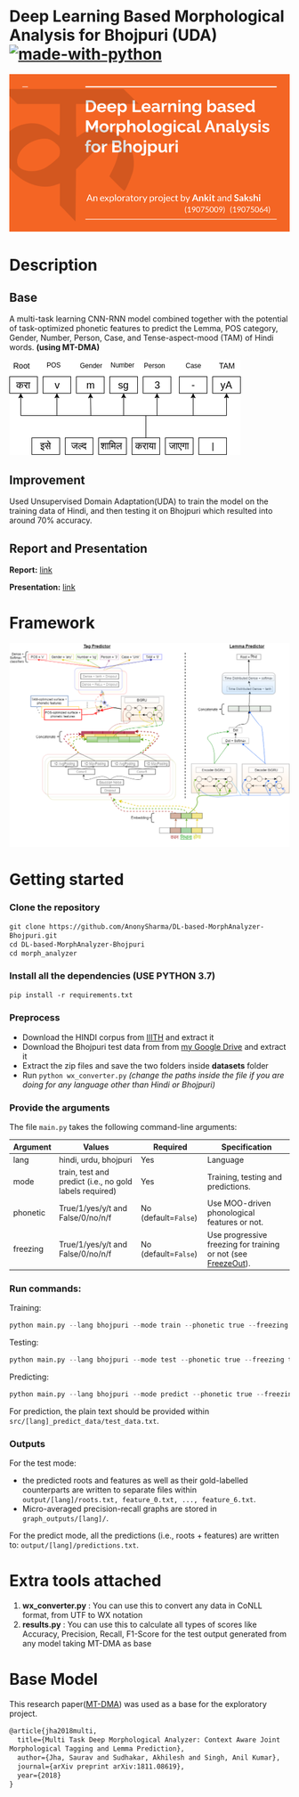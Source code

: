 
# Deep Learning Based Morphological Analysis for Bhojpuri (UDA) [![made-with-python](https://img.shields.io/badge/Made%20with-Python-1f425f.svg)](https://www.python.org/)

![image](https://github.com/AnonySharma/DL-based-MorphAnalyzer-Bhojpuri/blob/master/front.png)

# Description
## Base
A multi-task learning CNN-RNN model combined together with the potential of task-optimized phonetic features to predict the Lemma, POS category, Gender, Number, Person, Case, and Tense-aspect-mood (TAM) of Hindi words. **(using MT-DMA)**

![image](https://github.com/AnonySharma/DL-based-MorphAnalyzer-Bhojpuri/blob/master/morph_analyzer/src/images/sample.png)

## Improvement
Used Unsupervised Domain Adaptation(UDA) to train the model on the training data of Hindi, and then testing it on Bhojpuri which resulted into around 70% accuracy.


## Report and Presentation
**Report:** [link](https://drive.google.com/file/d/1eLaWkbN1VAmueGimYe4nlvPkkDK6VYxi/view?usp=sharing)

**Presentation:** [link](https://docs.google.com/presentation/d/1Hn_99vbOGmUy2mSKo6tzJixyGDQP0pV6tnliOTlh9Yw/edit?usp=sharing)

# Framework

![image2](https://github.com/AnonySharma/DL-based-MorphAnalyzer-Bhojpuri/blob/master/morph_analyzer/src/images/morph_analyzer_model.png)

# Getting started

### Clone the repository

```
git clone https://github.com/AnonySharma/DL-based-MorphAnalyzer-Bhojpuri.git
cd DL-based-MorphAnalyzer-Bhojpuri
cd morph_analyzer
```
### Install all the dependencies (USE PYTHON 3.7)

```
pip install -r requirements.txt
```
### Preprocess

 - Download the HINDI corpus from [IIITH](http://ltrc.iiit.ac.in/hutb_release/)  and extract it
 - Download the Bhojpuri test data from from [my Google Drive](https://drive.google.com/file/d/1yVYqoi8DX1QqJkEtZtmMUrev1ji3wLYD/view?usp=sharing) and extract it
 - Extract the zip files and save the two folders inside **datasets** folder
 - Run `python wx_converter.py` *(change the paths inside the file if you are doing for any language other than Hindi or Bhojpuri)* 

### Provide the arguments

The file `main.py` takes the following command-line arguments: 

| Argument | Values | Required | Specification |
| ------- | ------- | ------------- | ------------ |
| lang     | hindi, urdu, bhojpuri  | Yes | Language |
| mode     | train, test and predict (i.e., no gold labels required) | Yes |  Training, testing and predictions. |
| phonetic | True/1/yes/y/t and False/0/no/n/f | No (default=`False`) | Use MOO-driven phonological features or not. |
| freezing | True/1/yes/y/t and False/0/no/n/f | No (default=`False`) | Use progressive freezing for training or not (see [FreezeOut](https://arxiv.org/abs/1706.04983)). |

### Run commands: 
Training:
```python
python main.py --lang bhojpuri --mode train --phonetic true --freezing true
```

Testing:
```python
python main.py --lang bhojpuri --mode test --phonetic true --freezing true 
```

Predicting:
```python
python main.py --lang bhojpuri --mode predict --phonetic true --freezing true 
```

For prediction, the plain text should be provided within `src/[lang]_predict_data/test_data.txt`.

### Outputs

For the test mode:

- the predicted roots and features as well as their gold-labelled counterparts are written to separate files within `output/[lang]/roots.txt, feature_0.txt, ..., feature_6.txt`.
- Micro-averaged precision-recall graphs are stored in `graph_outputs/[lang]/`.

For the predict mode, all the predictions (i.e., roots + features) are written to: `output/[lang]/predictions.txt`.

# Extra tools attached

 1. **wx_converter.py** : You can use this to convert any data in CoNLL format, from UTF to WX notation
 2. **results.py** : You can use this to calculate all types of scores like Accuracy, Precision, Recall, F1-Score for the test output generated from any model taking MT-DMA as base

# Base Model

This research paper([MT-DMA](https://arxiv.org/ftp/arxiv/papers/1811/1811.08619.pdf)) was used as a base for the exploratory project. 
```
@article{jha2018multi,
  title={Multi Task Deep Morphological Analyzer: Context Aware Joint Morphological Tagging and Lemma Prediction},
  author={Jha, Saurav and Sudhakar, Akhilesh and Singh, Anil Kumar},
  journal={arXiv preprint arXiv:1811.08619},
  year={2018}
}
```
